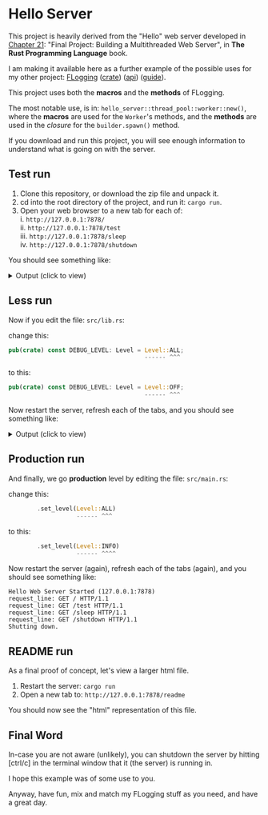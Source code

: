 <!-- markdownlint-disable-file MD033 -->

# Hello Server

This project is heavily derived from the "Hello" web server developed in
[Chapter 21][21]: "Final Project: Building a Multithreaded Web Server", in
**The Rust Programming Language** book.

I am making it available here as a further example of the possible uses for my other project:
<a href="https://github.com/bewillcott/flogging" target="_blank">FLogging</a> (<a href="https://crates.io/crates/flogging" target="_blank">crate</a>) (<a href="https://docs.rs/flogging/latest/flogging" target="_blank">api</a>) (<a href="https://bewillcott.github.io/flogging" target="_blank">guide</a>).

This project uses both the **macros** and the **methods** of FLogging.

The most notable use, is in: `hello_server::thread_pool::worker::new()`, where
the **macros** are used for the `Worker`'s methods, and the **methods** are used
in the _closure_ for the `builder.spawn()` method.

If you download and run this project, you will see enough information to understand
what is going on with the server.

## Test run

1. Clone this repository, or download the zip file and unpack it.
2. cd into the root directory of the project, and run it: `cargo run`.
3. Open your web browser to a new tab for each of:\
   i. `http://127.0.0.1:7878/`\
   ii. `http://127.0.0.1:7878/test`\
   iii. `http://127.0.0.1:7878/sleep`\
   iv. `http://127.0.0.1:7878/shutdown`

You should see something like:

<details>
<summary>Output (click to view)</summary>

```text
hello_server::thread_pool->new [FINER  ] Entry: (size: 4)
hello_server::thread_pool->setup_thread_pool [FINER  ] Entry: (size: 4, sender: Sender { .. })
hello_server::thread_pool::worker->new [FINER  ] Entry: (id: 0, receiver: Mutex { data: Receiver { .. }, poisoned: false, .. })
hello_server::thread_pool::worker->new [FINER  ] Return: (rtn: Ok(Worker { id: 0, thread: Some(JoinHandle { .. }) }))
hello_server::thread_pool::worker->new [FINER  ] Entry: (id: 1, receiver: Mutex { data: Receiver { .. }, poisoned: false, .. })
hello_server::thread_pool::worker->new [FINER  ] Return: (rtn: Ok(Worker { id: 1, thread: Some(JoinHandle { .. }) }))
hello_server::thread_pool::worker->new [FINER  ] Entry: (id: 2, receiver: Mutex { data: <locked>, poisoned: false, .. })
hello_server::thread_pool::worker->new [FINER  ] Return: (rtn: Ok(Worker { id: 2, thread: Some(JoinHandle { .. }) }))
hello_server::thread_pool::worker->new [FINER  ] Entry: (id: 3, receiver: Mutex { data: <locked>, poisoned: false, .. })
hello_server::thread_pool::worker->new [FINER  ] Return: (rtn: Ok(Worker { id: 3, thread: Some(JoinHandle { .. }) }))
hello_server::thread_pool->setup_thread_pool [FINER  ] Return: (rtn: 0: Some(JoinHandle { .. })
1: Some(JoinHandle { .. })
2: Some(JoinHandle { .. })
3: Some(JoinHandle { .. })
)
hello_server::thread_pool->new [FINER  ] Return: (rtn: 0: Some(JoinHandle { .. })
1: Some(JoinHandle { .. })
2: Some(JoinHandle { .. })
3: Some(JoinHandle { .. })
)
Hello Web Server Started (127.0.0.1:7878)
hello_server->main [FINEST ] stream: TcpStream { addr: 127.0.0.1:7878, peer: 127.0.0.1:34900, fd: 4 }
hello_server->main [FINEST ] buf_reader: BufReader { reader: TcpStream { addr: 127.0.0.1:7878, peer: 127.0.0.1:34900, fd: 4 }, buffer: 0/8192 }
request_line: GET / HTTP/1.1
hello_server::thread_pool->execute [FINER  ] Entry
hello_server::thread_pool->execute [FINER  ] Return
hello_server::thread_pool::worker->spawn [FINEST ] Worker 0 got a job; executing.
hello_server->handle_connection [FINER  ] Entry: (request_line: GET / HTTP/1.1
stream: TcpStream { addr: 127.0.0.1:7878, peer: 127.0.0.1:34900, fd: 4 })
hello_server->handle_connection [FINEST ] response: HTTP/1.1 200 OK
Content-Length: 176

<!DOCTYPE html>
<html lang="en">
  <head>
    <meta charset="utf-8">
    <title>Hello!</title>
  </head>
  <body>
    <h1>Hello!</h1>
    <p>Hi from Rust</p>
  </body>
</html>

hello_server->handle_connection [FINER  ] Return
hello_server->main [FINEST ] stream: TcpStream { addr: 127.0.0.1:7878, peer: 127.0.0.1:34916, fd: 5 }
hello_server->main [FINEST ] buf_reader: BufReader { reader: TcpStream { addr: 127.0.0.1:7878, peer: 127.0.0.1:34916, fd: 5 }, buffer: 0/8192 }
request_line: GET /test HTTP/1.1
hello_server::thread_pool->execute [FINER  ] Entry
hello_server::thread_pool->execute [FINER  ] Return
hello_server::thread_pool::worker->spawn [FINEST ] Worker 1 got a job; executing.
hello_server->handle_connection [FINER  ] Entry: (request_line: GET /test HTTP/1.1
stream: TcpStream { addr: 127.0.0.1:7878, peer: 127.0.0.1:34916, fd: 5 })
hello_server->handle_connection [FINEST ] response: HTTP/1.1 404 NOT FOUND
Content-Length: 206

<!DOCTYPE html>
<html lang="en">
  <head>
    <meta charset="utf-8">
    <title>Hello!</title>
  </head>
  <body>
    <h1>Oops!</h1>
    <p>Sorry, I don't know what you're asking for.</p>
  </body>
</html>

hello_server->handle_connection [FINER  ] Return
hello_server->main [FINEST ] stream: TcpStream { addr: 127.0.0.1:7878, peer: 127.0.0.1:45756, fd: 4 }
hello_server->main [FINEST ] buf_reader: BufReader { reader: TcpStream { addr: 127.0.0.1:7878, peer: 127.0.0.1:45756, fd: 4 }, buffer: 0/8192 }
request_line: GET /sleep HTTP/1.1
hello_server::thread_pool->execute [FINER  ] Entry
hello_server::thread_pool->execute [FINER  ] Return
hello_server::thread_pool::worker->spawn [FINEST ] Worker 2 got a job; executing.
hello_server->handle_connection [FINER  ] Entry: (request_line: GET /sleep HTTP/1.1
stream: TcpStream { addr: 127.0.0.1:7878, peer: 127.0.0.1:45756, fd: 4 })
hello_server->handle_connection [FINEST ] response: HTTP/1.1 200 OK
Content-Length: 190

<!DOCTYPE html>
<html lang="en">
  <head>
    <meta charset="utf-8">
    <title>Hello Sleepy!</title>
  </head>
  <body>
    <h1>Hello sleepy!</h1>
    <p>Hi from Rust</p>
  </body>
</html>

hello_server->handle_connection [FINER  ] Return
hello_server->main [FINEST ] stream: TcpStream { addr: 127.0.0.1:7878, peer: 127.0.0.1:45122, fd: 5 }
hello_server->main [FINEST ] buf_reader: BufReader { reader: TcpStream { addr: 127.0.0.1:7878, peer: 127.0.0.1:45122, fd: 5 }, buffer: 0/8192 }
request_line: GET /shutdown HTTP/1.1
hello_server::thread_pool->execute [FINER  ] Entry
hello_server::thread_pool->execute [FINER  ] Return
Shutting down.
hello_server::thread_pool->drop [FINER  ] Entry
hello_server::thread_pool->drop [FINEST ] Shutting down worker 0
hello_server::thread_pool::worker->spawn [FINEST ] Worker 0 disconnected; shutting down.
hello_server::thread_pool::worker->spawn [FINEST ] Worker 3 got a job; executing.
hello_server::thread_pool::worker->spawn [FINEST ] Worker 1 disconnected; shutting down.
hello_server::thread_pool::worker->spawn [FINEST ] Worker 2 disconnected; shutting down.
hello_server->handle_connection [FINER  ] Entry: (request_line: GET /shutdown HTTP/1.1
stream: TcpStream { addr: 127.0.0.1:7878, peer: 127.0.0.1:45122, fd: 5 })
hello_server::thread_pool->drop [FINEST ] Shutting down worker 1
hello_server->handle_connection [FINEST ] response: HTTP/1.1 200 OK
Content-Length: 186

<!DOCTYPE html>
<html lang="en">
  <head>
    <meta charset="utf-8">
    <title>Good bye!</title>
  </head>
  <body>
    <h1>Good bye!</h1>
    <p>See ya from Rust</p>
  </body>
</html>

hello_server::thread_pool->drop [FINEST ] Shutting down worker 2
hello_server::thread_pool->drop [FINEST ] Shutting down worker 3
hello_server->handle_connection [FINER  ] Return
hello_server::thread_pool::worker->spawn [FINEST ] Worker 3 disconnected; shutting down.
```

</details>

## Less run

Now if you edit the file: `src/lib.rs`:

change this:

```rust
pub(crate) const DEBUG_LEVEL: Level = Level::ALL;
                                      ------ ^^^
```

to this:

```rust
pub(crate) const DEBUG_LEVEL: Level = Level::OFF;
                                      ------ ^^^
```

Now restart the server, refresh each of the tabs, and you should see something like:

<details>
<summary>Output (click to view)</summary>

```text
Hello Web Server Started (127.0.0.1:7878)
hello_server->main [FINEST ] stream: TcpStream { addr: 127.0.0.1:7878, peer: 127.0.0.1:37228, fd: 4 }
hello_server->main [FINEST ] buf_reader: BufReader { reader: TcpStream { addr: 127.0.0.1:7878, peer: 127.0.0.1:37228, fd: 4 }, buffer: 0/8192 }
request_line: GET / HTTP/1.1
hello_server->handle_connection [FINER  ] Entry: (request_line: GET / HTTP/1.1
stream: TcpStream { addr: 127.0.0.1:7878, peer: 127.0.0.1:37228, fd: 4 })
hello_server->handle_connection [FINEST ] response: HTTP/1.1 200 OK
Content-Length: 176

<!DOCTYPE html>
<html lang="en">
  <head>
    <meta charset="utf-8">
    <title>Hello!</title>
  </head>
  <body>
    <h1>Hello!</h1>
    <p>Hi from Rust</p>
  </body>
</html>

hello_server->handle_connection [FINER  ] Return
hello_server->main [FINEST ] stream: TcpStream { addr: 127.0.0.1:7878, peer: 127.0.0.1:37230, fd: 5 }
hello_server->main [FINEST ] buf_reader: BufReader { reader: TcpStream { addr: 127.0.0.1:7878, peer: 127.0.0.1:37230, fd: 5 }, buffer: 0/8192 }
request_line: GET /test HTTP/1.1
hello_server->handle_connection [FINER  ] Entry: (request_line: GET /test HTTP/1.1
stream: TcpStream { addr: 127.0.0.1:7878, peer: 127.0.0.1:37230, fd: 5 })
hello_server->handle_connection [FINEST ] response: HTTP/1.1 404 NOT FOUND
Content-Length: 206

<!DOCTYPE html>
<html lang="en">
  <head>
    <meta charset="utf-8">
    <title>Hello!</title>
  </head>
  <body>
    <h1>Oops!</h1>
    <p>Sorry, I don't know what you're asking for.</p>
  </body>
</html>

hello_server->handle_connection [FINER  ] Return
hello_server->main [FINEST ] stream: TcpStream { addr: 127.0.0.1:7878, peer: 127.0.0.1:37240, fd: 4 }
hello_server->main [FINEST ] buf_reader: BufReader { reader: TcpStream { addr: 127.0.0.1:7878, peer: 127.0.0.1:37240, fd: 4 }, buffer: 0/8192 }
request_line: GET /sleep HTTP/1.1
hello_server->handle_connection [FINER  ] Entry: (request_line: GET /sleep HTTP/1.1
stream: TcpStream { addr: 127.0.0.1:7878, peer: 127.0.0.1:37240, fd: 4 })
hello_server->main [FINEST ] stream: TcpStream { addr: 127.0.0.1:7878, peer: 127.0.0.1:45192, fd: 5 }
hello_server->main [FINEST ] buf_reader: BufReader { reader: TcpStream { addr: 127.0.0.1:7878, peer: 127.0.0.1:45192, fd: 5 }, buffer: 0/8192 }
request_line: GET /shutdown HTTP/1.1
Shutting down.
hello_server->handle_connection [FINER  ] Entry: (request_line: GET /shutdown HTTP/1.1
stream: TcpStream { addr: 127.0.0.1:7878, peer: 127.0.0.1:45192, fd: 5 })
hello_server->handle_connection [FINEST ] response: HTTP/1.1 200 OK
Content-Length: 186

<!DOCTYPE html>
<html lang="en">
  <head>
    <meta charset="utf-8">
    <title>Good bye!</title>
  </head>
  <body>
    <h1>Good bye!</h1>
    <p>See ya from Rust</p>
  </body>
</html>

hello_server->handle_connection [FINER  ] Return
hello_server->handle_connection [FINEST ] response: HTTP/1.1 200 OK
Content-Length: 190

<!DOCTYPE html>
<html lang="en">
  <head>
    <meta charset="utf-8">
    <title>Hello Sleepy!</title>
  </head>
  <body>
    <h1>Hello sleepy!</h1>
    <p>Hi from Rust</p>
  </body>
</html>

hello_server->handle_connection [FINER  ] Return
```

</details>

## Production run

And finally, we go **production** level by editing the file: `src/main.rs`:

change this:

```rust
        .set_level(Level::ALL)
                   ------ ^^^
```

to this:

```rust
        .set_level(Level::INFO)
                   ------ ^^^^
```

Now restart the server (again), refresh each of the tabs (again),
and you should see something like:

```text
Hello Web Server Started (127.0.0.1:7878)
request_line: GET / HTTP/1.1
request_line: GET /test HTTP/1.1
request_line: GET /sleep HTTP/1.1
request_line: GET /shutdown HTTP/1.1
Shutting down.
```

## README run

As a final proof of concept, let's view a larger html file.

1. Restart the server: `cargo run`
2. Open a new tab to: `http://127.0.0.1:7878/readme`

You should now see the "html" representation of this file.

## Final Word

In-case you are not aware (unlikely), you can shutdown the server
by hitting [ctrl/c] in the terminal window that it (the server) is running in.

I hope this example was of some use to you.

Anyway, have fun, mix and match my FLogging stuff as you need, and have a great
day.

[21]: https://doc.rust-lang.org/book/ch21-00-final-project-a-web-server.html
